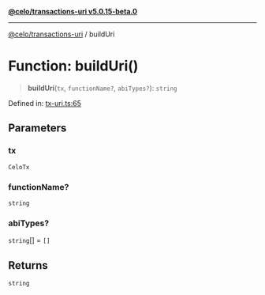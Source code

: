 [**@celo/transactions-uri v5.0.15-beta.0**](../README.md)

***

[@celo/transactions-uri](../README.md) / buildUri

# Function: buildUri()

> **buildUri**(`tx`, `functionName?`, `abiTypes?`): `string`

Defined in: [tx-uri.ts:65](https://github.com/celo-org/developer-tooling/blob/master/packages/sdk/transactions-uri/src/tx-uri.ts#L65)

## Parameters

### tx

`CeloTx`

### functionName?

`string`

### abiTypes?

`string`[] = `[]`

## Returns

`string`
